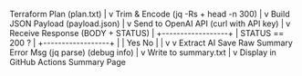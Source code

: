 Terraform Plan (plan.txt)
         |
         v
Trim & Encode (jq -Rs + head -n 300)
         |
         v
Build JSON Payload (payload.json)
         |
         v
Send to OpenAI API (curl with API key)
         |
         v
Receive Response (BODY + STATUS)
         |
     +------------------+
     | STATUS == 200 ?  |
     +------------------+
        |        |
       Yes       No
        |        |
        v        v
 Extract AI     Save Raw
 Summary        Error Msg
 (jq parse)     (debug info)
        |
        v
Write to summary.txt
        |
        v
Display in GitHub Actions Summary Page
